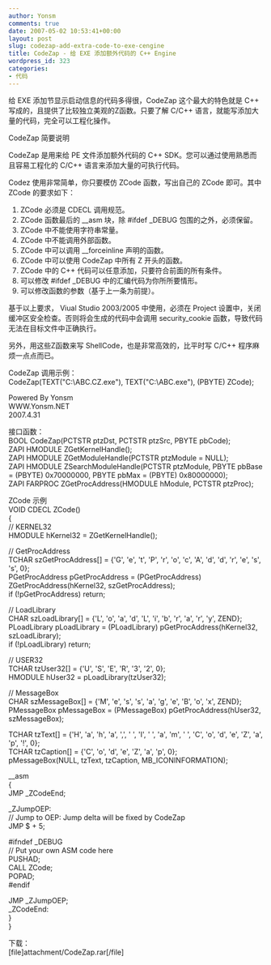 ```yaml
---
author: Yonsm
comments: true
date: 2007-05-02 10:53:41+00:00
layout: post
slug: codezap-add-extra-code-to-exe-cengine
title: CodeZap - 给 EXE 添加额外代码的 C++ Engine
wordpress_id: 323
categories:
- 代码
---
```


给 EXE 添加节显示启动信息的代码多得很，CodeZap 这个最大的特色就是 C++ 写成的，且提供了比较独立美观的Z函数。只要了解 C/C++ 语言，就能写添加大量的代码，完全可以工程化操作。  
  
CodeZap 简要说明  
  
CodeZap 是用来给 PE 文件添加额外代码的 C++ SDK。您可以通过使用熟悉而且容易工程化的 C/C++ 语言来添加大量的可执行代码。  
  
Codez 使用非常简单，你只要模仿 ZCode 函数，写出自己的 ZCode 即可。其中 ZCode 的要求如下：  
  
1. ZCode 必须是 CDECL 调用规范。  
2. ZCode 函数最后的 __asm 块，除 #ifdef _DEBUG 包围的之外，必须保留。  
3. ZCode 中不能使用字符串常量。  
4. ZCode 中不能调用外部函数。  
5. ZCode 中可以调用 __forceinline 声明的函数。  
6. ZCode 中可以使用 CodeZap 中所有 Z 开头的函数。  
7. ZCode 中的 C++ 代码可以任意添加，只要符合前面的所有条件。  
8. 可以修改  #ifdef _DEBUG 中的汇编代码为你所所要情形。  
9. 可以修改函数的参数（基于上一条为前提）。  
  
  
基于以上要求， Viual Studio 2003/2005 中使用，必须在 Project 设置中，关闭缓冲区安全检查。否则将会生成的代码中会调用 security_cookie 函数，导致代码无法在目标文件中正确执行。  
  
另外，用这些Z函数来写 ShellCode，也是非常高效的，比平时写 C/C++ 程序麻烦一点点而已。  
  
CodeZap 调用示例：  
CodeZap(TEXT("C:\\ABC.CZ.exe"), TEXT("C:\\ABC.exe"), (PBYTE) ZCode);  
  
Powered By Yonsm  
WWW.Yonsm.NET  
2007.4.31   
  
接口函数：  
BOOL CodeZap(PCTSTR ptzDst, PCTSTR ptzSrc, PBYTE pbCode);  
ZAPI HMODULE ZGetKernelHandle();  
ZAPI HMODULE ZGetModuleHandle(PCTSTR ptzModule = NULL);  
ZAPI HMODULE ZSearchModuleHandle(PCTSTR ptzModule, PBYTE pbBase = (PBYTE) 0x70000000, PBYTE pbMax = (PBYTE) 0x80000000);  
ZAPI FARPROC ZGetProcAddress(HMODULE hModule, PCTSTR ptzProc);  
  
<!-- more -->  
  
ZCode 示例  
VOID CDECL ZCode()  
{  
 // KERNEL32  
 HMODULE hKernel32 = ZGetKernelHandle();  
  
 // GetProcAddress  
 TCHAR szGetProcAddress[] = {'G', 'e', 't', 'P', 'r', 'o', 'c', 'A', 'd', 'd', 'r', 'e', 's', 's', 0};  
 PGetProcAddress pGetProcAddress = (PGetProcAddress) ZGetProcAddress(hKernel32, szGetProcAddress);  
 if (!pGetProcAddress) return;  
  
 // LoadLibrary  
 CHAR szLoadLibrary[] = {'L', 'o', 'a', 'd', 'L', 'i', 'b', 'r', 'a', 'r', 'y', ZEND};  
 PLoadLibrary pLoadLibrary = (PLoadLibrary) pGetProcAddress(hKernel32, szLoadLibrary);  
 if (!pLoadLibrary) return;  
  
 // USER32  
 TCHAR tzUser32[] = {'U', 'S', 'E', 'R', '3', '2', 0};  
 HMODULE hUser32 = pLoadLibrary(tzUser32);  
  
 // MessageBox  
 CHAR szMessageBox[] = {'M', 'e', 's', 's', 'a', 'g', 'e', 'B', 'o', 'x', ZEND};  
 PMessageBox pMessageBox = (PMessageBox) pGetProcAddress(hUser32, szMessageBox);  
  
 TCHAR tzText[] = {'H', 'a', 'h', 'a', ',', ' ', 'I', ' ', 'a', 'm', ' ', 'C', 'o', 'd', 'e', 'Z', 'a', 'p', '!', 0};  
 TCHAR tzCaption[] = {'C', 'o', 'd', 'e', 'Z', 'a', 'p', 0};  
 pMessageBox(NULL, tzText, tzCaption, MB_ICONINFORMATION);  
  
 __asm  
 {  
   JMP    _ZCodeEnd;  
  
_ZJumpOEP:  
   // Jump to OEP: Jump delta will be fixed by CodeZap  
   JMP    $ + 5;  
  
#ifndef _DEBUG  
   // Put your own ASM code here  
   PUSHAD;  
   CALL  ZCode;  
   POPAD;  
#endif  
  
   JMP    _ZJumpOEP;  
_ZCodeEnd:  
 }  
}  
  
  
  
下载：  
[file]attachment/CodeZap.rar[/file] 
